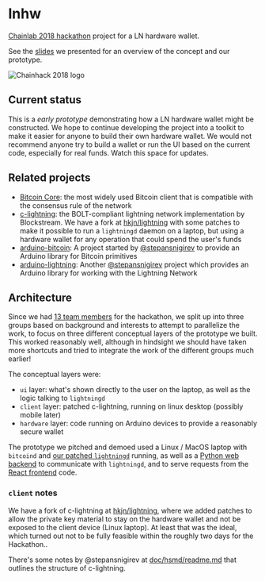 # lnhw

[Chainlab 2018 hackathon](https://blockchain-hackathon.com/) project for a LN hardware wallet.

See the [slides](https://docs.google.com/presentation/d/1auMkeH4-uBJjnyafRW3F2P4WcIsboGVw0LqeNuW-iIM/) we presented
for an overview of the concept and our prototype.

![Chainhack 2018 logo](https://blockchain-hackathon.com/assets/img/logo_hack_600.png)

## Current status

This is a *early prototype* demonstrating how a LN hardware wallet might be constructed. We hope to continue
developing the project into a toolkit to make it easier for anyone to build their own hardware wallet. We
would not recommend anyone try to build a wallet or run the UI based on the current code, especially
for real funds. Watch this space for updates.

## Related projects

- [Bitcoin Core](https://github.com/bitcoin/bitcoin): the most widely used Bitcoin client that is
  compatible with the consensus rule of the network
- [c-lightning](https://github.com/elementsproject/lightning): the BOLT-compliant lightning network
  implementation by Blockstream. We have a fork at [hkjn/lightning](https://github.com/hkjn/lightning)
  with some patches to make it possible to run a `lightningd` daemon on a laptop, but using a hardware
  wallet for any operation that could spend the user's funds
- [arduino-bitcoin](https://github.com/arduino-bitcoin/arduino-bitcoin): A project started by
  [@stepansnigirev](https://github.com/stepansnigirev) to provide an Arduino library for Bitcoin
  primitives
- [arduino-lightning](https://github.com/arduino-bitcoin/arduino-lightning): Another
  [@stepansnigirev](https://github.com/stepansnigirev) project which provides an Arduino library for
  working with the Lightning Network

## Architecture

Since we had [13 team members](doc/team.md) for the hackathon, we split up into three groups based on
background and interests to attempt to parallelize the work, to focus on three different conceptual
layers of the prototype we built. This worked reasonably well, although in hindsight we should have
taken more shortcuts and tried to integrate the work of the different groups much earlier!

The conceptual layers were:
- `ui` layer: what's shown directly to the user on the laptop, as well as the logic talking to `lightningd`
- `client` layer: patched c-lightning, running on linux desktop (possibly mobile later)
- `hardware` layer: code running on Arduino devices to provide a reasonably secure wallet

The prototype we pitched and demoed used a Linux / MacOS laptop with `bitcoind` and
[our patched `lightningd`](https://github.com/hkjn/lightning) running, as well as a
[Python web backend](rpc/) to communicate with `lightningd`, and to serve requests
from the [React frontend](ui/) code.

### `client` notes

We have a fork of c-lightning at [hkjn/lightning](https://github.com/hkjn/lightning), where we
added patches to allow the private key material to stay on the hardware wallet and not
be exposed to the client device (Linux laptop). At least that was the ideal, which
turned out not to be fully feasible within the roughly two days for the Hackathon..

There's some notes by @stepansnigirev at [doc/hsmd/readme.md](doc/hsmd/readme.md) that outlines
the structure of c-lightning.
